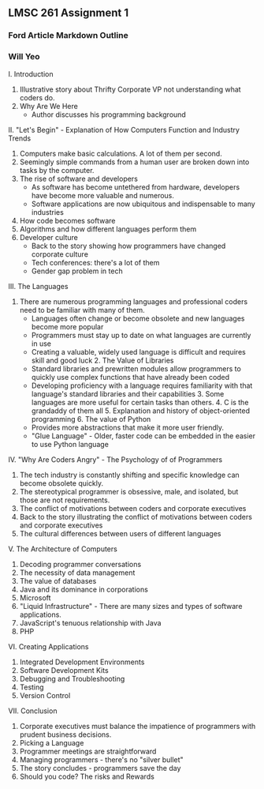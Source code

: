 ## LMSC 261 Assignment 1
### Ford Article Markdown Outline
### Will Yeo  

I. Introduction
 1. Illustrative story about Thrifty Corporate VP not understanding what coders do.  
 2. Why Are We Here
     - Author discusses his programming background

II. "Let's Begin" - Explanation of How Computers Function and Industry Trends  
 1. Computers make basic calculations. A lot of them per second.
 2. Seemingly simple commands from a human user are broken down into tasks by the computer.
 3. The rise of software and developers
     - As software has become untethered from hardware, developers have become more valuable and numerous.
     - Software applications are now ubiquitous and indispensable to many industries
 4. How code becomes software
 5. Algorithms and how different languages perform them
 6. Developer culture
    - Back to the story showing how programmers have changed corporate culture
    - Tech conferences: there's a lot of them
    - Gender gap problem in tech

  III. The Languages
   1. There are numerous programming languages and professional coders need to be familiar with many of them.
       - Languages often change or become obsolete and new languages become more popular
       - Programmers must stay up to date on what languages are currently in use
       - Creating a valuable, widely used language is difficult and requires skill and good luck
    2. The Value of Libraries
        - Standard libraries and prewritten modules allow programmers to quickly use complex functions that have already been coded
        - Developing proficiency with a language requires familiarity with that language's standard libraries and their capabilities
    3. Some languages are more useful for certain tasks than others.
    4. C is the grandaddy of them all
    5. Explanation and history of object-oriented programming
    6. The value of Python
        - Provides more abstractions that make it more user friendly.
        - "Glue Language" - Older, faster code can be embedded in the easier to use Python language

  IV. "Why Are Coders Angry" - The Psychology of of Programmers  
   1. The tech industry is constantly shifting and specific knowledge can become obsolete quickly.
   2. The stereotypical programmer is obsessive, male, and isolated, but those are not requirements.
   3. The conflict of motivations between coders and corporate executives
   4. Back to the story illustrating the conflict of motivations between coders and corporate executives
   5. The cultural differences between users of different languages   

V. The Architecture of Computers  
 1. Decoding programmer conversations
 2. The necessity of data management
 3. The value of databases
 4. Java and its dominance in corporations
 5. Microsoft
 6. "Liquid Infrastructure" - There are many sizes and types of software applications.
 7. JavaScript's tenuous relationship with Java
 8. PHP

 VI. Creating Applications     
  1. Integrated Development Environments
  2. Software Development Kits
  3. Debugging and Troubleshooting
  4. Testing
  5. Version Control

VII. Conclusion
  1. Corporate executives must balance the impatience of programmers with prudent business decisions.
  2. Picking a Language
  3. Programmer meetings are straightforward
  4. Managing programmers - there's no "silver bullet"
  5. The story concludes - programmers save the day
  6. Should you code? The risks and Rewards
